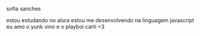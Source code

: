 sofia sanches

estou estudando no alura
estou me desenvolvendo na linguagem javascript
eu amo o yunk vino e o playboi carti <3
